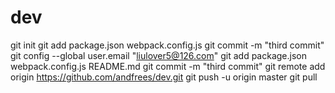 # dev
git init
git add package.json webpack.config.js
git commit -m "third commit"
git config --global user.email "liulover5@126.com"
git add package.json webpack.config.js README.md
git commit -m "third commit"
git remote add origin https://github.com/andfrees/dev.git
git push -u origin master
git pull
